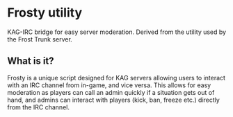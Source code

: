 # Frosty utility #
KAG-IRC bridge for easy server moderation. Derived from the utility used by the Frost Trunk server.

## What is it? ##
Frosty is a unique script designed for KAG servers allowing users to interact with an IRC channel from in-game, and vice versa. This allows for easy moderation as players can call an admin quickly if a situation gets out of hand, and admins can interact with players (kick, ban, freeze etc.) directly from the IRC channel.
